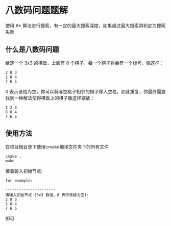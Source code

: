 # 八数码问题题解
使用 A* 算法进行搜索，有一定的最大搜索深度，如果超过最大搜索则判定为搜索失败

## 什么是八数码问题
给定一个 3x3 的棋盘，上面有 8 个棋子，每一个棋子将会有一个标号，像这样：
```
2 8 3
1 0 4
7 6 5
```
0 表示该格为空，你可以将与空格子相邻的棋子移入空格，如此重复，你最终需要找到一种解法使得棋盘上的棋子像这样摆放：
```
1 2 3
8 0 4
7 6 5
```

## 使用方法
在项目根目录下使用cmake编译文件夹下的所有文件
```
cmake .
make
```

接着输入初始节点:
```
for example:

----------------------
请输入初始节点 (3x3 数组，0 表示该格为空):
2 8 3
1 0 4
7 6 5
```
即可
